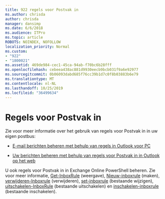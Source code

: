 ```yaml
---
title: 922 regels voor Postvak in
ms.author: chrisda
author: chrisda
manager: dansimp
ms.date: 6/6/2018
ms.audience: ITPro
ms.topic: article
ROBOTS: NOINDEX, NOFOLLOW
localization_priority: Normal
ms.custom:
- "922"
- "1800021"
ms.assetid: 469de984-cec1-45ca-94ab-f70bc6b28fff
ms.openlocfilehash: cebeea438ac881d9930eecb9bcb031f9a6e92977
ms.sourcegitcommit: 0b06093dabd685f76cc39b1d7c0f8b03883b6e79
ms.translationtype: MT
ms.contentlocale: nl-NL
ms.lasthandoff: 10/25/2019
ms.locfileid: "36499634"
---
```

# <a name="inbox-rules"></a>Regels voor Postvak in

Zie voor meer informatie over het gebruik van regels voor Postvak in in uw eigen postbus:

- [E-mail berichten beheren met behulp van regels in Outlook voor PC](https://support.office.com/article/c24f5dea-9465-4df4-ad17-a50704d66c59.aspx)

- [Uw berichten beheren met behulp van regels voor Postvak in in Outlook op het web](https://support.office.com/article/8400435c-f14e-4272-9004-1548bb1848f2.aspx)

U ook regels voor Postvak in in Exchange Online PowerShell beheren. Zie voor meer informatie, [Get-InboxRule](https://docs.microsoft.com/powershell/module/exchange/mailboxes/get-inboxrule) (weergave), [Nieuw-inboxrule](https://docs.microsoft.com/powershell/module/exchange/mailboxes/new-inboxrule) (maken), [verwijderen-Inboxrule](https://docs.microsoft.com/powershell/module/exchange/mailboxes/remove-inboxrule) (verwijderen), [set-inboxrule](https://docs.microsoft.com/powershell/module/exchange/mailboxes/set-inboxrule) (bestaande wijzigen), [uitschakelen-InboxRule](https://docs.microsoft.com/powershell/module/exchange/mailboxes/disable-inboxrule) (bestaande uitschakelen) en [inschakelen-inboxrule ](https://docs.microsoft.com/powershell/module/exchange/mailboxes/enable-inboxrule)(bestaande inschakelen).
